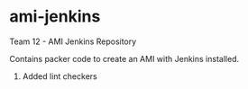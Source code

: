 # ami-jenkins

Team 12 - AMI Jenkins Repository

Contains packer code to create an AMI with Jenkins installed.
1. Added lint checkers 
